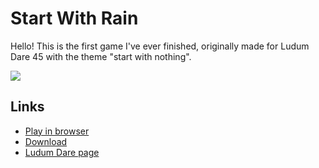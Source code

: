 # Start With Rain

Hello! This is the first game I've ever finished, originally made for Ludum Dare 45 with the theme "start with nothing".

![](https://camo.githubusercontent.com/35a1caf4181e1f9d824fa04b838b2c4456932aa2a0c393036a5e403e5435c8c4/68747470733a2f2f696d672e697463682e7a6f6e652f6157316e4c7a6b314e6a55314d4463756347356e2f6f726967696e616c2f4364756a70752e706e67)

## Links

- [Play in browser](https://piturnah.itch.io/start-with-water)
- [Download](https://piturnah.itch.io/start-with-water)
- [Ludum Dare page](https://ldjam.com/events/ludum-dare/45/start-with-rain)
